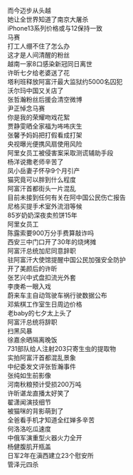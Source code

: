 而今迈步从头越  
她让全世界知道了南京大屠杀  
iPhone13系列价格或与12保持一致  
马赛  
打工人绷不住了怎么办  
这才是人间清醒的粉丝  
越南一家8口感染新冠同日离世  
许昕七夕给老婆送了花  
塔利班释放阿富汗最大监狱约5000名囚犯  
沃尔玛中国又关店了  
张哲瀚粉丝后援会清空微博  
尹正悼念马赛  
你是我的荣耀吻戏花絮  
贾静雯晒全家福为咘咘庆生  
张馨予妈妈把打假看成打架  
央视曝光便携风扇使用风险  
阿里女员工被侵害案采取测谎辅助手段  
杨洋说撒老师辛苦了  
凤小岳妻子怀孕9个月引产  
猫究竟可以胖到什么程度  
阿富汗首都街头一片混乱  
目前未接到任何有关在阿中国公民伤亡报告  
尼格买提手术室外流泪等候  
85岁奶奶深夜卖煎饼15年  
阿里女员工  
陈露索要900万分手费算敲诈吗  
西安三中门口开了30年的烧烤摊  
阿富汗总统加尼同意辞职  
驻阿富汗大使馆提醒中国公民加强安全防护  
开了美颜后的许昕  
张艺兴中式盘扣流光外套  
李庚希一眼入戏  
蔚来车主自动驾驶车祸行驶数据公布  
邓紫棋工作室生日周边价格  
老baby的七夕太上头了  
阿富汗总统将辞职  
扫黑风暴  
徐嘉余晒隔离晚饭  
731部队给人注射203只寄生虫的提取物  
实拍阿富汗首都混乱景象  
中纪委发文评张哲瀚事件  
张纯如生前影像  
河南秋粮预计受损200万吨  
许昕谌龙直播太好笑了  
翟潇闻演技细节  
被猫咪的背影萌到了  
全爸看手机才知道全红婵多辛苦  
何洛洛吃瓜速度  
中俄军演重型火器火力全开  
杨健腹肌开瓶盖  
日军2年在滇西建立23个慰安所  
管泽元四杀  
